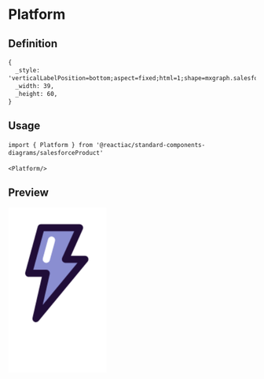 # Platform

## Definition

```
{
  _style: 'verticalLabelPosition=bottom;aspect=fixed;html=1;shape=mxgraph.salesforce.platform;',
  _width: 39,
  _height: 60,
}
```

## Usage

```
import { Platform } from '@reactiac/standard-components-diagrams/salesforceProduct'

<Platform/>
```

## Preview

<img src="./platform.png" width="200"/>
